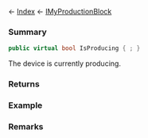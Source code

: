 ← [Index](Api-Index) ← [IMyProductionBlock](Sandbox.ModAPI.Ingame.IMyProductionBlock)

### Summary

```csharp
public virtual bool IsProducing { ; }
```

The device is currently producing.

### Returns

### Example

### Remarks

